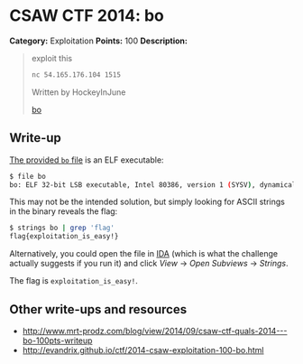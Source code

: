 # CSAW CTF 2014: bo

**Category:** Exploitation
**Points:** 100
**Description:**

> exploit this
>
> ```bash
> nc 54.165.176.104 1515
> ```
>
> Written by HockeyInJune
>
> [bo](bo)

## Write-up

[The provided `bo` file](bo) is an ELF executable:

```bash
$ file bo
bo: ELF 32-bit LSB executable, Intel 80386, version 1 (SYSV), dynamically linked (uses shared libs), for GNU/Linux 2.6.24, not stripped
```

This may not be the intended solution, but simply looking for ASCII strings in the binary reveals the flag:

```bash
$ strings bo | grep 'flag'
flag{exploitation_is_easy!}
```

Alternatively, you could open the file in [IDA](https://www.hex-rays.com/products/ida/support/download.shtml) (which is what the challenge actually suggests if you run it) and click _View_ → _Open Subviews_ → _Strings_.

The flag is `exploitation_is_easy!`.

## Other write-ups and resources

* <http://www.mrt-prodz.com/blog/view/2014/09/csaw-ctf-quals-2014---bo-100pts-writeup>
* <http://evandrix.github.io/ctf/2014-csaw-exploitation-100-bo.html>
